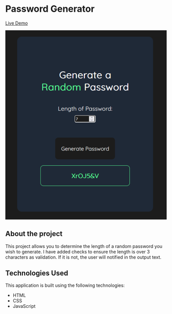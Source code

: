 # Password Generator
[Live Demo](jn-password-generator.netlify.app)

![Password Generator](./project-image.png)

## About the project
This project allows you to determine the length of a random password you wish to generate. I have added checks to ensure the length is over 3 characters as validation. If it is not, the user will notified in the output text.

## Technologies Used

This application is built using the following technologies:

- HTML
- CSS
- JavaScript
